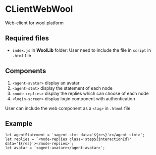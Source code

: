 # CLientWebWool
Web-client for wool platform
## Required files
* `index.js` in **WoolLib** folder: User need to include the file in `script` in `.html` file 
## Components
1. `<agent-avatar>` display an avatar
2. `<agent-stmt>` display the statement of each node
3. `<node-replies>` display the replies which can choose of each node
4. `<login-screen>` display login component with authentication

User can include the web component as a `<tag>` in `.htmml` file

## Example
```
let agentStatement = `<agent-stmt data='${res}'></agent-stmt>`;
let replies = `<node-replies class='step${interactionId}' data='${res}'></node-replies>`;
let avatar = `<agent-avatar></agent-avatar>`; 
```